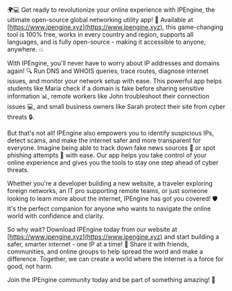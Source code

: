 🌍💻 Get ready to revolutionize your online experience with IPEngine, the ultimate open-source global networking utility app! 🚀 Available at [https://www.ipengine.xyz](https://www.ipengine.xyz), this game-changing tool is 100% free, works in every country and region, supports all languages, and is fully open-source - making it accessible to anyone, anywhere. 💥

With IPEngine, you'll never have to worry about IP addresses and domains again! 🔍 Run DNS and WHOIS queries, trace routes, diagnose internet issues, and monitor your network setup with ease. This powerful app helps students like Maria check if a domain is fake before sharing sensitive information 📊, remote workers like John troubleshoot their connection issues 💻, and small business owners like Sarah protect their site from cyber threats 🔒.

But that's not all! IPEngine also empowers you to identify suspicious IPs, detect scams, and make the internet safer and more transparent for everyone. Imagine being able to track down fake news sources 📰 or spot phishing attempts 📧 with ease. Our app helps you take control of your online experience and gives you the tools to stay one step ahead of cyber threats.

Whether you're a developer building a new website, a traveler exploring foreign networks, an IT pro supporting remote teams, or just someone looking to learn more about the internet, IPEngine has got you covered! 🛡️ It's the perfect companion for anyone who wants to navigate the online world with confidence and clarity.

So why wait? Download IPEngine today from our website at [https://www.ipengine.xyz](https://www.ipengine.xyz) and start building a safer, smarter internet - one IP at a time! 💪 Share it with friends, communities, and online groups to help spread the word and make a difference. Together, we can create a world where the internet is a force for good, not harm.

Join the IPEngine community today and be part of something amazing! 🌟